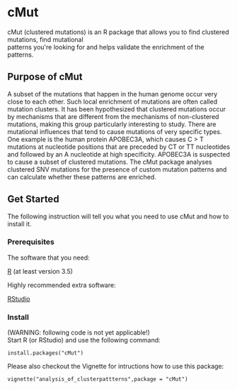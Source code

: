 # cMut
cMut (clustered mutations) is an R package that allows you to find clustered mutations, find mutational  
patterns you're looking for and helps validate the enrichment of the patterns.

## Purpose of cMut
A subset of the mutations that happen in the human genome occur very close to each other. 
Such local enrichment of mutations are often called mutation clusters. It has been hypothesized that 
clustered mutations occur by mechanisms that are different from the mechanisms of non-clustered mutations, 
making this group particularly interesting to study.
There are mutational influences that tend to cause mutations of very specific types. One example is the 
human protein APOBEC3A, which causes C > T mutations at nucleotide positions that are preceded by CT or TT 
nucleotides and followed by an A nucleotide at high specificity. APOBEC3A is suspected to cause a subset 
of clustered mutations.
The cMut package analyses clustered SNV mutations for the presence of custom mutation patterns and can 
calculate whether these patterns are enriched. 

## Get Started
The following instruction will tell you what you need to use cMut and how to install it.

### Prerequisites
The software that you need:

[R](https://www.r-project.org/) (at least version 3.5)

Highly recommended extra software:

[RStudio](https://www.rstudio.com/)

### Install
(WARNING: following code is not yet applicable!)  
Start R (or RStudio) and use the following command: 
```
install.packages("cMut")
```
Please also checkout the Vignette for intructions how to use this package:
```
vignette("analysis_of_clusterpattterns",package = "cMut")
```
